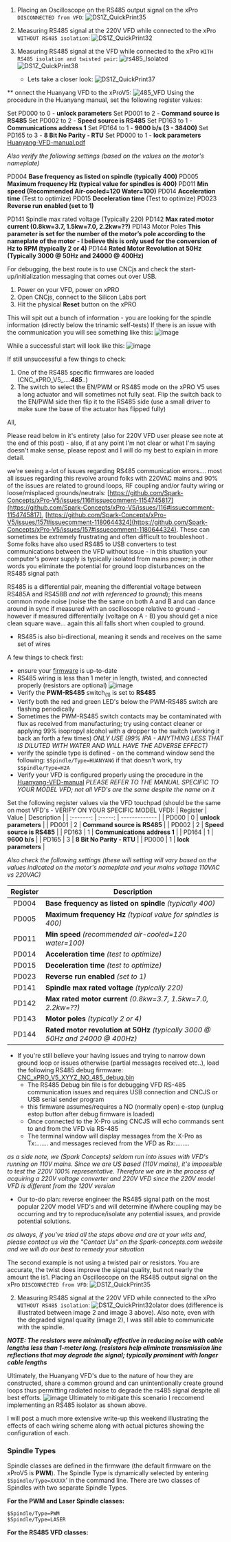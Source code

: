 1. Placing an Oscilloscope on the RS485 output signal on the xPro ```DISCONNECTED from VFD```:
    ![DS1Z_QuickPrint35](https://user-images.githubusercontent.com/8650709/186558090-bc81d4fa-69fa-41a4-9bac-8a6d5aec7481.png)


2. Measuring RS485 signal at the 220V VFD while connected to the xPro ```WITHOUT RS485 isolation```:
    ![DS1Z_QuickPrint32](https://user-images.githubusercontent.com/8650709/186558074-25fe2e6d-260e-485d-8505-7d62c3331abb.png)


3. Measuring RS485 signal at the VFD while connected to the xPro ```WITH RS485 isolation and twisted pair```:
   ![rs485_Isolated](https://user-images.githubusercontent.com/8650709/186558328-6ece075d-9681-4c47-aa0b-d36685725601.jpg)
   ![DS1Z_QuickPrint38](https://user-images.githubusercontent.com/8650709/186562114-360e11cc-b2a7-4074-a77f-240a7bd9e2d5.png)
   - Lets take a closer look:
      ![DS1Z_QuickPrint37](https://user-images.githubusercontent.com/8650709/186562863-d1b2cc88-67ff-4a4f-b7b5-d21853f56cbd.png)



**
onnect the Huanyang VFD to the xProV5:
 ![485_VFD](https://user-images.githubusercontent.com/8650709/113372069-cf930280-9335-11eb-99e4-477faf29d620.jpg)
 Using the procedure in the Huanyang manual, set the following register values:
 
 Set PD000 to 0 - **unlock parameters**
 Set PD001 to 2 - **Command source is RS485**
 Set PD002 to 2 - **Speed source is RS485**
 Set PD163 to 1 - **Communications address 1**
 Set PD164 to 1 - **9600 b/s (3 - 38400)**
 Set PD165 to 3 - **8 Bit No Parity - RTU**
 Set PD000 to 1 - **lock parameters**
 [Huanyang-VFD-manual.pdf](https://github.com/Spark-Concepts/xPro-V5/files/6247012/Huanyang-VFD-manual.pdf)
 
 _Also verify the following settings (based on the values on the motor's nameplate)_
 
 PD004 **Base frequency as listed on spindle (typically 400)**
 PD005 **Maximum frequency Hz (typical value for spindles is 400)**
 PD011 **Min speed (Recommended Air-cooled=120 Water=100)**
 PD014 **Acceleration time** (Test to optimize)
 PD015 **Deceleration time** (Test to optimize)
 PD023 **Reverse run enabled (set to 1)**
 
 PD141 Spindle max rated voltage (Typically 220)
 PD142 **Max rated motor current (0.8kw=3.7, 1.5kw=7.0, 2.2kw=??)**
 PD143 Motor Poles **This parameter is set for the number of the motor’s pole according to the nameplate of the motor - I believe this is only used for the conversion of Hz to RPM (typically 2 or 4)**
 PD144 **Rated Motor Revolution at 50Hz (Typically 3000 @ 50Hz and 24000 @ 400Hz)**

For debugging, the best route is to use CNCjs and check the start-up/initialization messaging that comes out over USB.
1) Power on your VFD, power on xPRO
2) Open CNCjs, connect to the Silicon Labs port
3) Hit the physical **Reset** button on the xPRO

This will spit out a bunch of information - you are looking for the spindle information (directly below the trinamic self-tests)
If there is an issue with the communication you will see something like this:
![image](https://user-images.githubusercontent.com/62680473/114034261-055f4c00-984c-11eb-85b8-b5a0ad46295a.png)

While a successful start will look like this:
![image](https://user-images.githubusercontent.com/62680473/114034313-127c3b00-984c-11eb-8b63-0e7afa6d24e5.png)

If still unsuccessful a few things to check:
1) One of the RS485 specific firmwares are loaded (CNC_xPRO_V5_....**_485_**..) 
2) The switch to select the EN/PWM or RS485 mode on the xPRO V5 uses a long actuator and will sometimes not fully seat.  Flip the switch back to the EN/PWM side then flip it to the RS485 side (use a small driver to make sure the base of the actuator has flipped fully) 


All, 

Please read below in it's entirety (also for 220V VFD user please see note at the end of this post) - also, if at any point I'm not clear or what I'm saying doesn't make sense, please repost and I will do my best to explain in more detail.   

we're seeing a-lot of issues regarding RS485 communication errors.... most all issues regarding this revolve around folks with 220VAC mains and 90% of the issues are related to ground loops, RF coupling and/or faulty wiring or loose/misplaced grounds/neutrals: [https://github.com/Spark-Concepts/xPro-V5/issues/116#issuecomment-1154745817](https://github.com/Spark-Concepts/xPro-V5/issues/116#issuecomment-1154745817), [https://github.com/Spark-Concepts/xPro-V5/issues/157#issuecomment-1180644324](https://github.com/Spark-Concepts/xPro-V5/issues/157#issuecomment-1180644324). These can sometimes be extremely frustrating and often difficult to troubleshoot . Some folks have also used RS485 to USB converters to test communications between the VFD without issue - in this situation your computer's power supply is typically isolated from mains power; in other words  you eliminate the potential for ground loop disturbances on the RS485 signal path 

RS485 is a differential pair, meaning the differential voltage between RS485A and RS458B _and not with referenced to ground_); this means common mode noise (noise the the same on both A and B and can dance around in sync if measured with an oscilloscope relative to ground - however if measured differentially (voltage on A - B) you should get a nice clean square wave... again this all falls short when coupled to ground.

 - RS485 is also bi-directional, meaning it sends and receives on the same set of wires

A few things to check first:
- ensure your [firmware](https://github.com/Spark-Concepts/xPro-V5/tree/main/Firmware) is up-to-date
- RS485 wiring is less than 1 meter in length, twisted, and connected properly (resistors are optional)
![image](https://user-images.githubusercontent.com/8650709/183530101-65122f53-1293-4272-8e1c-271b757b6c80.png)
- Verify the **PWM-RS485** switch<sub>(1)</sub> is set to **RS485**
- Verify both the red and green LED's below the PWM-RS485 switch are flashing periodically
- Sometimes the PWM-RS485 switch contacts may be contaminated with flux as received from manufacturing; try using contact cleaner or applying 99% isopropyl alcohol with a dropper to the switch (working it back an forth a few times) _ONLY USE (99% IPA - ANYTHING LESS THAT IS DILUTED WITH WATER AND WILL HAVE THE ADVERSE EFFECT)_
- verify the spindle type is defined - on the command window send the following: ```$Spindle/Type=HUANYANG``` if that doesn't work, try ```$Spindle/Type=H2A```
- Verify your VFD is configured properly using the procedure in the [Huanyang-VFD-manual](https://github.com/Spark-Concepts/xPro-V5/files/6247012/Huanyang-VFD-manual.pdf) _PLEASE REFER TO THE MANUAL SPECIFIC TO YOUR MODEL VFD; not all VFD's are the same despite the name on it_

Set the following register values via the VFD touchpad (should be the same on most VFD's - VERIFY ON YOUR SPECIFIC MODEL VFD):
| Register  | Value | Description |
| :-------: | :-----: | ------------- |
 | PD000 | 0 | **unlock parameters** |
 | PD001 | 2 | **Command source is RS485** |
 | PD002 | 2 | **Speed source is RS485** |
 | PD163 | 1 | **Communications address 1** |
 | PD164 | 1 | **9600 b/s** |
 | PD165 | 3 | **8 Bit No Parity - RTU** |
 | PD000 | 1 | **lock parameters** |
 
 _Also check the following settings (these will setting will vary based on the values indicated on the motor's nameplate and your mains voltage 110VAC vs 220VAC)_
 
| Register  | Description |
| :-------: | ----- |
| PD004 | **Base frequency as listed on spindle** _(typically 400)_ |
| PD005 | **Maximum frequency Hz** _(typical value for spindles is 400)_ |
| PD011 | **Min speed** _(recommended air-cooled=120 water=100)_ |
| PD014 | **Acceleration time** _(test to optimize)_ |
| PD015 | **Deceleration time** _(test to optimize)_ |
| PD023 | **Reverse run enabled** _(set to 1)_ |
| PD141 | **Spindle max rated voltage** _(typically 220)_ |
| PD142 | **Max rated motor current** _(0.8kw=3.7, 1.5kw=7.0, 2.2kw=??)_ |
| PD143 | **Motor poles** _(typically 2 or 4)_ |
| PD144 | **Rated motor revolution at 50Hz** _(typically 3000 @ 50Hz and 24000 @ 400Hz)_ |
 
- If you're still believe your having issues and trying to narrow down ground loop or issues otherwise (partial messages received etc..), load the following RS485 debug firmware: [CNC_xPRO_V5_XYYZ_NO_485_debug.bin](https://github.com/Spark-Concepts/xPro-V5/blob/main/Firmware/CNC_xPRO_V5_XYYZ_NO_485_debug.bin)
  - The RS485 Debug bin file is for debugging VFD RS-485 communication issues and requires USB connection and CNCJS or USB serial sender program
  - this firmware assumes/requires a NO (normally open) e-stop (unplug estop button after debug firmware is loaded)
  - Once connected to the X-Pro using CNCJS will echo commands sent to and from the VFD via RS-485
  - The terminal window will display messages from the X-Pro as Tx:....... and messages recieved from the VFD as Rx:........

_as a side note, we (Spark Concepts) seldom run into issues with VFD's running on 110V mains.  Since we are US based (110V mains), it's impossible to test the 220V 100% representative. Therefore we are in the process of acquiring a 220V voltage converter and 220V VFD since the 220V model VFD is different from the 120V version_

 - Our to-do plan: reverse engineer the RS485 signal path on the most popular 220V model VFD's and will determine if/where coupling may be occurring and  try to reproduce/isolate any potential issues, and provide potential solutions. 

_as always, if you've tried all the steps above and are at your wits end, please contact us via the "Contact Us" on the Spark-concepts.com website and we will do our best to remedy your situation_

The second example is not using a twisted pair or resistors. You are accurate, the twist does improve the signal quality, but not nearly the amount the is1. Placing an Oscilloscope on the RS485 output signal on the xPro ```DISCONNECTED from VFD```:
    ![DS1Z_QuickPrint35](https://user-images.githubusercontent.com/8650709/186558090-bc81d4fa-69fa-41a4-9bac-8a6d5aec7481.png)


2. Measuring RS485 signal at the 220V VFD while connected to the xPro ```WITHOUT RS485 isolation```:
    ![DS1Z_QuickPrint32](https://user-images.githubusercontent.com/8650709/186558074-25fe2e6d-260e-485d-8505-7d62c3331abb.png)olator does (difference is illustrated between image 2 and image 3 above). Also note, even with the degraded signal quality (image 2),  I was still able to communicate with the spindle. 

***NOTE: The resistors were minimally effective  in reducing noise with cable lengths less than 1-meter long. (resistors help eliminate transmission line reflections that may degrade the signal; typically prominent with longer cable lengths***

Ultimately, the Huanyang VFD's due to the nature of how they are constructed, share a common ground and can unintentionally create ground loops thus permitting radiated noise to degrade the rs485 signal despite all best efforts.
![image](https://user-images.githubusercontent.com/8650709/186806336-f848f047-929f-4ca1-a04a-7f634ee90376.png)
Ultimately to mitigate this scenario I reccomend implementing an RS485 isolator as shown above.

I will post a much more extensive write-up this weekend illustrating the effects of each wiring scheme along with actual pictures showing the configuration of each.

### Spindle Types

Spindle classes are defined in the firmware (the default firmware on the xProV5 is **PWM**). The Spindle Type is dynamically selected by entering ```$Spindle/Type=XXXXX```' in the command line. There are two classes of Spindles with two separate Spindle Types.

**For the PWM and Laser Spindle classes:**
```
$Spindle/Type=PWM
$Spindle/Type=LASER 
```
**For the RS485 VFD classes:**
```